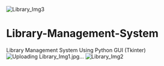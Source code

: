 ![Library_Img3](https://user-images.githubusercontent.com/75748537/119076085-9743a280-ba0f-11eb-9d31-ceea8ca29f05.jpg)
# Library-Management-System
Library Management System Using Python GUI (Tkinter) 
![Uploading Library_Img1.jpg…]()
![Library_Img2](https://user-images.githubusercontent.com/75748537/119076061-885cf000-ba0f-11eb-8362-76ed60ff5f00.jpg)
